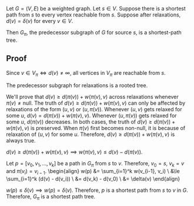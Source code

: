 Let $G = (V, E)$ be a weighted graph. Let $s \in V$.
Suppose there is a shortest path from $s$ to every vertex reachable from $s$.
Suppose after relaxations, $d(v) = \delta(v)$ for every $v \in V$.

Then $G_π$, the predecessor subgraph of $G$ for source $s$, is a shortest-path tree.

## Proof

Since $v \in V_π \iff d(v) \neq \infty$,
all vertices in $V_π$ are reachable from $s$.

The predecessor subgraph for relaxations is a rooted tree.

We'll prove that $d(v) \ge d(π(v)) + w(π(v), v)$ across relaxations whenever $π(v) \neq \textrm{null}$.
The truth of $d(v) \ge d(π(v)) + w(π(v), v)$ can only be affected by
relaxations of the form $(u, v)$ or $(u, π(v))$.
Whenever $(u, v)$ gets relaxed for some $u$, $d(v) = d(π(v)) + w(π(v), v)$.
Whenever $(u, π(v))$ gets relaxed for some $u$, $d(π(v))$ decreases.
In both cases, the truth of $d(v) \ge d(π(v)) + w(π(v), v)$ is preserved.
When $π(v)$ first becomes non-null, it is because of relaxation of $(u, v)$ for some $u$.
Therefore, $d(v) \ge d(π(v)) + w(π(v), v)$ is always true.

$d(v) \ge d(π(v)) + w(π(v), v) \implies w(π(v), v) \le d(v) - d(π(v))$.

Let $p = [v_0, v_1, \ldots, v_k]$ be a path in $G_π$ from $s$ to $v$.
Therefore, $v_0 = s$, $v_k = v$ and $π(v_i) = v_{i-1}$.
\begin{align}
w(p) &= \sum_{i=1}^k w(v_{i-1}, v_i)
\\ &\le \sum_{i=1}^k (d(v) - d(v_i))
\\ &= d(v_k) - d(v_0)
\\ &= \delta(v)
\end{align}

$w(p) \le \delta(v) \implies w(p) = \delta(v)$.
Therefore, $p$ is a shortest path from $s$ to $v$ in $G$.
Therefore, $G_π$ is a shortest path tree.
